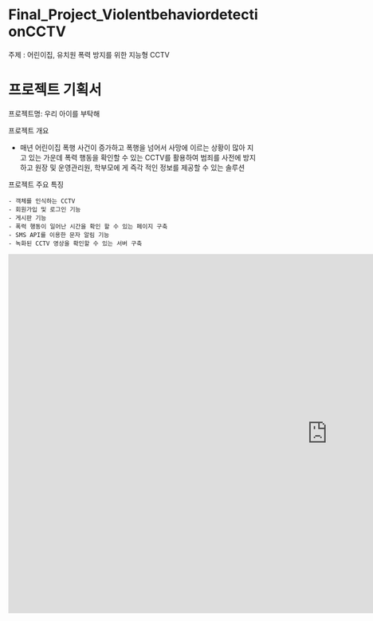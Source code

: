 

# Final_Project_ViolentbehaviordetectionCCTV


주제 : 어린이집, 유치원 폭력 방지를 위한 지능형 CCTV

# 프로젝트 기획서

  프로젝트명: 우리 아이를 부탁해

  프로젝트 개요

   - 매년 어린이집 폭행 사건이 증가하고 폭행을 넘어서 사망에 이르는 상황이 많아 지고 있는 가운데 폭력 행동을 확인할 수 있는 CCTV를 활용하여 범죄를 사전에 방지하고 원장 및 운영관리원, 학부모에 게 즉각 적인 정보를 제공할 수 있는 솔루션
   
  프로젝트 주요 특징

    - 객체를 인식하는 CCTV
    - 회원가입 및 로그인 기능
    - 게시판 기능
    - 폭력 행동이 일어난 시간을 확인 할 수 있는 페이지 구축
    - SMS API를 이용한 문자 알림 기능
    - 녹화된 CCTV 영상을 확인할 수 있는 서버 구축
    
    
    
<iframe width="1280" height="720" src="https://www.youtube.com/embed/myjymX-WU90" title="YouTube video player" frameborder="0" allow="accelerometer; autoplay; clipboard-write; encrypted-media; gyroscope; picture-in-picture" allowfullscreen></iframe>
    




